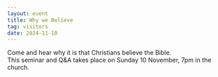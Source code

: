```yaml
---
layout: event
title: Why we Believe
tag: visitors
date: 2024-11-10
---
```


Come and hear why it is that Christians believe the Bible.  
This seminar and Q&A takes place on Sunday 10 November, 7pm in the church.
